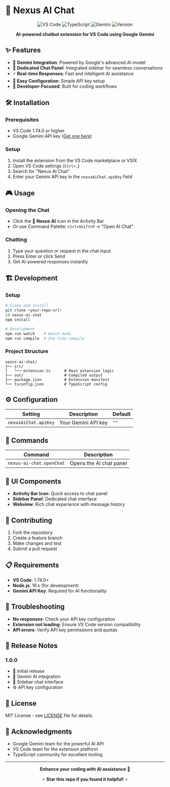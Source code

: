 # 🤖 Nexus AI Chat

<div align="center">

![VS Code](https://img.shields.io/badge/VS%20Code-1.74.0+-007ACC?style=for-the-badge&logo=visual-studio-code&logoColor=white)
![TypeScript](https://img.shields.io/badge/TypeScript-4.9.4-3178C6?style=for-the-badge&logo=typescript&logoColor=white)
![Gemini](https://img.shields.io/badge/Gemini-AI-4285F4?style=for-the-badge&logo=google&logoColor=white)
![Version](https://img.shields.io/badge/Version-1.0.0-brightgreen?style=for-the-badge)

**AI-powered chatbot extension for VS Code using Google Gemini**

</div>

## ✨ Features

- 🤖 **Gemini Integration**: Powered by Google's advanced AI model
- 💬 **Dedicated Chat Panel**: Integrated sidebar for seamless conversations
- ⚡ **Real-time Responses**: Fast and intelligent AI assistance
- 🔧 **Easy Configuration**: Simple API key setup
- 🎯 **Developer-Focused**: Built for coding workflows

## 🛠️ Installation

### Prerequisites
- VS Code 1.74.0 or higher
- Google Gemini API key ([Get one here](https://makersuite.google.com/app/apikey))

### Setup
1. Install the extension from the VS Code marketplace or VSIX
2. Open VS Code settings (`Ctrl+,`)
3. Search for "Nexus AI Chat"
4. Enter your Gemini API key in the `nexusAiChat.apiKey` field

## 🎮 Usage

### Opening the Chat
- Click the 🤖 **Nexus AI** icon in the Activity Bar
- Or use Command Palette: `Ctrl+Shift+P` → "Open AI Chat"

### Chatting
1. Type your question or request in the chat input
2. Press Enter or click Send
3. Get AI-powered responses instantly

## 🏗️ Development

### Setup
```bash
# Clone and install
git clone <your-repo-url>
cd nexus-ai-chat
npm install

# Development
npm run watch    # Watch mode
npm run compile  # One-time compile
```

### Project Structure
```
nexus-ai-chat/
├── src/
│   └── extension.ts      # Main extension logic
├── out/                  # Compiled output
├── package.json          # Extension manifest
└── tsconfig.json         # TypeScript config
```

## ⚙️ Configuration

| Setting | Description | Default |
|---------|-------------|---------|
| `nexusAiChat.apiKey` | Your Gemini API key | `""` |

## 🎯 Commands

| Command | Description |
|---------|-------------|
| `nexus-ai-chat.openChat` | Opens the AI chat panel |

## 🔧 UI Components

- **Activity Bar Icon**: Quick access to chat panel
- **Sidebar Panel**: Dedicated chat interface
- **Webview**: Rich chat experience with message history

## 🤝 Contributing

1. Fork the repository
2. Create a feature branch
3. Make changes and test
4. Submit a pull request

## 📋 Requirements

- **VS Code**: 1.74.0+
- **Node.js**: 16.x (for development)
- **Gemini API Key**: Required for AI functionality

## 🐛 Troubleshooting

- **No responses**: Check your API key configuration
- **Extension not loading**: Ensure VS Code version compatibility
- **API errors**: Verify API key permissions and quotas

## 📝 Release Notes

### 1.0.0
- 🎉 Initial release
- 🤖 Gemini AI integration
- 💬 Sidebar chat interface
- ⚙️ API key configuration

## 📄 License

MIT License - see [LICENSE](LICENSE) file for details.

## 🙏 Acknowledgments

- Google Gemini team for the powerful AI API
- VS Code team for the extension platform
- TypeScript community for excellent tooling

---

<div align="center">

**Enhance your coding with AI assistance** 🚀

⭐ **Star this repo if you found it helpful!** ⭐

</div>
